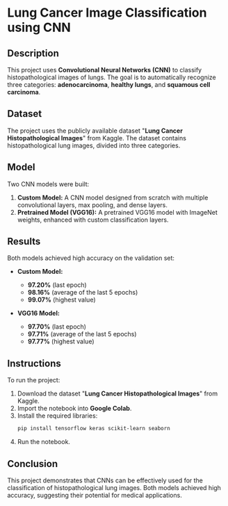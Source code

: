 # Lung Cancer Image Classification using CNN

## Description

This project uses **Convolutional Neural Networks (CNN)** to classify histopathological images of lungs. The goal is to automatically recognize three categories: **adenocarcinoma**, **healthy lungs**, and **squamous cell carcinoma**.

## Dataset

The project uses the publicly available dataset "**Lung Cancer Histopathological Images**" from Kaggle. The dataset contains histopathological lung images, divided into three categories.

## Model

Two CNN models were built:

1. **Custom Model:** A CNN model designed from scratch with multiple convolutional layers, max pooling, and dense layers.
2. **Pretrained Model (VGG16):** A pretrained VGG16 model with ImageNet weights, enhanced with custom classification layers.

## Results

Both models achieved high accuracy on the validation set:

* **Custom Model:** 
    * **97.20%** (last epoch)
    * **98.16%** (average of the last 5 epochs)
    * **99.07%** (highest value)
    
* **VGG16 Model:**  
    * **97.70%** (last epoch)  
    * **97.71%** (average of the last 5 epochs)  
    * **97.77%** (highest value)

## Instructions

To run the project:

1. Download the dataset "**Lung Cancer Histopathological Images**" from Kaggle.
2. Import the notebook into **Google Colab**.
3. Install the required libraries:
    ```bash
    pip install tensorflow keras scikit-learn seaborn
    ```
4. Run the notebook.

## Conclusion

This project demonstrates that CNNs can be effectively used for the classification of histopathological lung images. Both models achieved high accuracy, suggesting their potential for medical applications.
